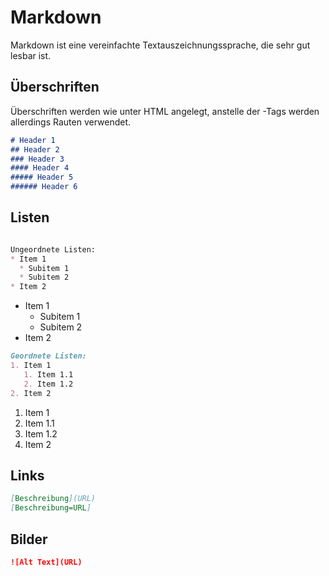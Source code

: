 # Markdown

Markdown ist eine vereinfachte Textauszeichnungssprache,
die sehr gut lesbar ist.

## Überschriften

Überschriften werden wie unter HTML angelegt, anstelle der <hx>-Tags werden allerdings Rauten verwendet.

```Markdown
# Header 1  
## Header 2  
### Header 3   
#### Header 4  
##### Header 5  
###### Header 6  
```

## Listen

```Markdown

Ungeordnete Listen:
* Item 1
  * Subitem 1
  * Subitem 2
* Item 2
```

* Item 1
  * Subitem 1
  * Subitem 2
* Item 2

```Markdown
Geordnete Listen:
1. Item 1
   1. Item 1.1
   2. Item 1.2
2. Item 2

```

1. Item 1
 1. Item 1.1
 2. Item 1.2
2. Item 2

## Links

```Markdown
[Beschreibung](URL)  
[Beschreibung=URL]
```

## Bilder

```Markdown
![Alt Text](URL)
```
